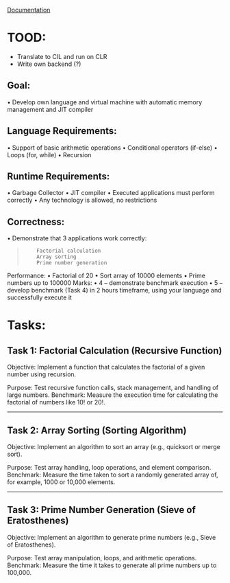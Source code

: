[Documentation](docs.md)

# TOOD:
- Translate to CIL and run on CLR
- Write own backend (?)

## Goal:
• Develop own language and virtual machine with automatic memory management and JIT compiler
## Language Requirements:
•	Support of basic arithmetic operations
•	Conditional operators (if-else)
•	Loops (for, while)
•	Recursion
## Runtime Requirements:
•	Garbage Collector
•	JIT compiler
•	Executed applications must perform correctly
•	Any technology is allowed, no restrictions
## Correctness:
• Demonstrate that 3 applications work correctly:
>         Factorial calculation
>         Array sorting
>         Prime number generation
Performance:
•	Factorial of 20
•	Sort array of 10000 elements
•	Prime numbers up to 100000
Marks:
•	4 – demonstrate benchmark execution
•	5 – develop benchmark (Task 4) in 2 hours timeframe,
 using your language and successfully execute it


# Tasks:
## Task 1: Factorial Calculation (Recursive Function)

 Objective: Implement a function that calculates the factorial of a given number using recursion.

 Purpose: Test recursive function calls, stack management, and handling of large numbers.
 Benchmark: Measure the execution time for calculating the factorial of numbers like 10! or 20!.

 ---

 ## Task 2: Array Sorting (Sorting Algorithm)

 Objective: Implement an algorithm to sort an array (e.g., quicksort or merge sort).

 Purpose: Test array handling, loop operations, and element comparison.
 Benchmark: Measure the time taken to sort a randomly generated array of, for example, 1000 or 10,000 elements.

 ---

 ## Task 3: Prime Number Generation (Sieve of Eratosthenes)

 Objective: Implement an algorithm to generate prime numbers (e.g., Sieve of Eratosthenes).

 Purpose: Test array manipulation, loops, and arithmetic operations.
 Benchmark: Measure the time it takes to generate all prime numbers up to 100,000.

